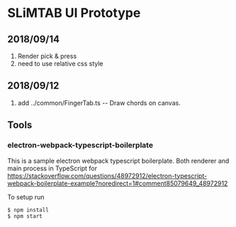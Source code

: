 # SLiMTAB UI Prototype

## 2018/09/14
1. Render pick & press
2. need to use relative css style

## 2018/09/12
1. add ../common/FingerTab.ts -- Draw chords on canvas.

## Tools
### electron-webpack-typescript-boilerplate

This is a sample electron webpack typescript boilerplate. Both renderer and main process in TypeScript for https://stackoverflow.com/questions/48972912/electron-typescript-webpack-boilerplate-example?noredirect=1#comment85079649_48972912

To setup run

```js
$ npm install
$ npm start
```
